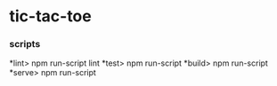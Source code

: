 # tic-tac-toe
### scripts
  *lint> npm run-script lint
  *test> npm run-script
  *build> npm run-script
  *serve> npm run-script

